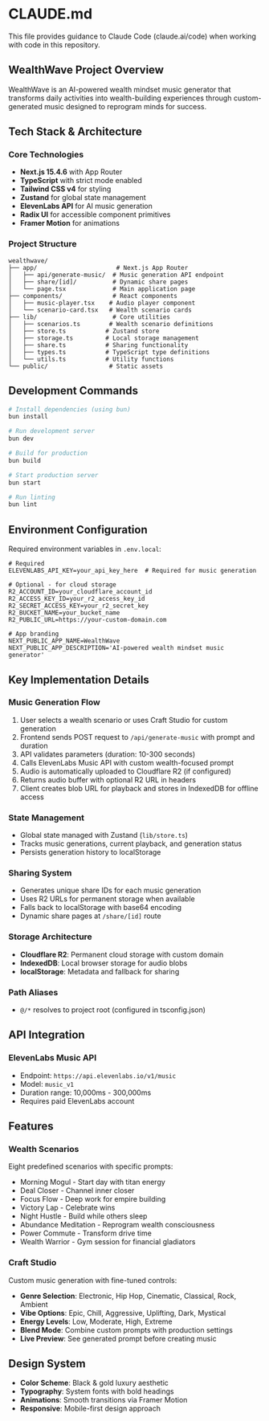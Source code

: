 # CLAUDE.md

This file provides guidance to Claude Code (claude.ai/code) when working with code in this repository.

## WealthWave Project Overview

WealthWave is an AI-powered wealth mindset music generator that transforms daily activities into wealth-building experiences through custom-generated music designed to reprogram minds for success.

## Tech Stack & Architecture

### Core Technologies
- **Next.js 15.4.6** with App Router
- **TypeScript** with strict mode enabled
- **Tailwind CSS v4** for styling
- **Zustand** for global state management
- **ElevenLabs API** for AI music generation
- **Radix UI** for accessible component primitives
- **Framer Motion** for animations

### Project Structure
```
wealthwave/
├── app/                      # Next.js App Router
│   ├── api/generate-music/  # Music generation API endpoint
│   ├── share/[id]/          # Dynamic share pages
│   └── page.tsx             # Main application page
├── components/              # React components
│   ├── music-player.tsx    # Audio player component
│   └── scenario-card.tsx   # Wealth scenario cards
├── lib/                     # Core utilities
│   ├── scenarios.ts        # Wealth scenario definitions
│   ├── store.ts           # Zustand store
│   ├── storage.ts         # Local storage management
│   ├── share.ts           # Sharing functionality
│   ├── types.ts           # TypeScript type definitions
│   └── utils.ts           # Utility functions
└── public/                 # Static assets
```

## Development Commands

```bash
# Install dependencies (using bun)
bun install

# Run development server
bun dev

# Build for production
bun build

# Start production server
bun start

# Run linting
bun lint
```

## Environment Configuration

Required environment variables in `.env.local`:
```
# Required
ELEVENLABS_API_KEY=your_api_key_here  # Required for music generation

# Optional - for cloud storage
R2_ACCOUNT_ID=your_cloudflare_account_id
R2_ACCESS_KEY_ID=your_r2_access_key_id  
R2_SECRET_ACCESS_KEY=your_r2_secret_key
R2_BUCKET_NAME=your_bucket_name
R2_PUBLIC_URL=https://your-custom-domain.com

# App branding
NEXT_PUBLIC_APP_NAME=WealthWave
NEXT_PUBLIC_APP_DESCRIPTION='AI-powered wealth mindset music generator'
```

## Key Implementation Details

### Music Generation Flow
1. User selects a wealth scenario or uses Craft Studio for custom generation
2. Frontend sends POST request to `/api/generate-music` with prompt and duration
3. API validates parameters (duration: 10-300 seconds)
4. Calls ElevenLabs Music API with custom wealth-focused prompt
5. Audio is automatically uploaded to Cloudflare R2 (if configured)
6. Returns audio buffer with optional R2 URL in headers
7. Client creates blob URL for playback and stores in IndexedDB for offline access

### State Management
- Global state managed with Zustand (`lib/store.ts`)
- Tracks music generations, current playback, and generation status
- Persists generation history to localStorage

### Sharing System
- Generates unique share IDs for each music generation
- Uses R2 URLs for permanent storage when available
- Falls back to localStorage with base64 encoding
- Dynamic share pages at `/share/[id]` route

### Storage Architecture
- **Cloudflare R2**: Permanent cloud storage with custom domain
- **IndexedDB**: Local browser storage for audio blobs
- **localStorage**: Metadata and fallback for sharing

### Path Aliases
- `@/*` resolves to project root (configured in tsconfig.json)

## API Integration

### ElevenLabs Music API
- Endpoint: `https://api.elevenlabs.io/v1/music`
- Model: `music_v1`
- Duration range: 10,000ms - 300,000ms
- Requires paid ElevenLabs account

## Features

### Wealth Scenarios
Eight predefined scenarios with specific prompts:
- Morning Mogul - Start day with titan energy
- Deal Closer - Channel inner closer
- Focus Flow - Deep work for empire building
- Victory Lap - Celebrate wins
- Night Hustle - Build while others sleep
- Abundance Meditation - Reprogram wealth consciousness
- Power Commute - Transform drive time
- Wealth Warrior - Gym session for financial gladiators

### Craft Studio
Custom music generation with fine-tuned controls:
- **Genre Selection**: Electronic, Hip Hop, Cinematic, Classical, Rock, Ambient
- **Vibe Options**: Epic, Chill, Aggressive, Uplifting, Dark, Mystical
- **Energy Levels**: Low, Moderate, High, Extreme
- **Blend Mode**: Combine custom prompts with production settings
- **Live Preview**: See generated prompt before creating music

## Design System

- **Color Scheme**: Black & gold luxury aesthetic
- **Typography**: System fonts with bold headings
- **Animations**: Smooth transitions via Framer Motion
- **Responsive**: Mobile-first design approach